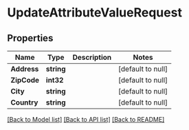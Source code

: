 # UpdateAttributeValueRequest

## Properties
Name | Type | Description | Notes
------------ | ------------- | ------------- | -------------
**Address** | **string** |  | [default to null]
**ZipCode** | **int32** |  | [default to null]
**City** | **string** |  | [default to null]
**Country** | **string** |  | [default to null]

[[Back to Model list]](../README.md#documentation-for-models) [[Back to API list]](../README.md#documentation-for-api-endpoints) [[Back to README]](../README.md)

